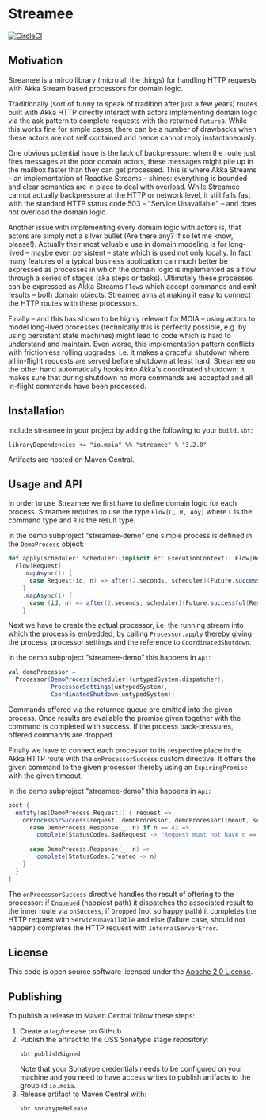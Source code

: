 # Streamee #

[![CircleCI](https://circleci.com/gh/moia-dev/streamee/tree/master.svg?style=svg)](https://circleci.com/gh/moia-dev/streamee/tree/master)

## Motivation

Streamee is a mirco library (micro all the things) for handling HTTP requests with Akka Stream based
processors for domain logic.

Traditionally (sort of funny to speak of tradition after just a few years) routes built with Akka
HTTP directly interact with actors implementing domain logic via the ask pattern to complete
requests with the returned `Future`s. While this works fine for simple cases, there can be a number
of drawbacks when these actors are not self contained and hence cannot reply instantaneously.

One obvious potential issue is the lack of backpressure: when the route just fires messages at the
poor domain actors, these messages might pile up in the mailbox faster than they can get processed.
This is where Akka Streams – an implementation of Reactive Streams – shines: everything is bounded
and clear semantics are in place to deal with overload. While Streamee cannot actually backpressure
at the HTTP or network level, it still fails fast with the standard HTTP status code 503 – "Service
Unavailable" – and does not overload the domain logic.

Another issue with implementing every domain logic with actors is, that actors are simply not a
silver bullet (Are there any? If so let me know, please!). Actually their most valuable use in
domain modeling is for long-lived – maybe even persistent – state which is used not only locally. In
fact many features of a typical business application can much better be expressed as processes in
which the domain logic is implemented as a flow through a series of stages (aka steps or tasks).
Ultimately these processes can be expressed as Akka Streams `Flow`s which accept
commands and emit results – both domain objects. Streamee aims at making it easy to connect the HTTP
routes with these processors.

Finally – and this has shown to be highly relevant for MOIA – using actors to model long-lived
processes (technically this is perfectly possible, e.g. by using persistent state machines) might
lead to code which is hard to understand and maintain. Even worse, this implementation pattern
conflicts with frictionless rolling upgrades, i.e. it makes a graceful shutdown where all in-flight
requests are served before shutdown at least hard. Streamee on the other hand automatically hooks
into Akka's coordinated shutdown: it makes sure that during shutdown no more commands are accepted
and all in-flight commands have been processed.

## Installation

Include streamee in your project by adding the following to your `build.sbt`:

```
libraryDependencies += "io.moia" %% "streamee" % "3.2.0"
```

Artifacts are hosted on Maven Central.

## Usage and API

In order to use Streamee we first have to define domain logic for each process. Streamee requires to
use the type `Flow[C, R, Any]` where `C` is the command type and `R` is the result type.

In the demo subproject "streamee-demo" one simple process is defined in the `DemoProcess` object:

``` scala
def apply(scheduler: Scheduler)(implicit ec: ExecutionContext): Flow[Request, Response, NotUsed] =
  Flow[Request]
    .mapAsync(1) {
      case Request(id, n) => after(2.seconds, scheduler)(Future.successful((id, n * 42)))
    }
    .mapAsync(1) {
      case (id, n) => after(2.seconds, scheduler)(Future.successful(Response(id, n)))
    }
``` 

Next we have to create the actual processor, i.e. the running stream into which the process is
embedded, by calling `Processor.apply` thereby giving the process, processor settings and the
reference to `CoordinatedShutdown`.

In the demo subproject "streamee-demo" this happens in `Api`:

``` scala
val demoProcessor =
  Processor(DemoProcess(scheduler)(untypedSystem.dispatcher),
            ProcessorSettings(untypedSystem),
            CoordinatedShutdown(untypedSystem))
```

Commands offered via the returned queue are emitted into the given process. Once results are
available the promise given together with the command is completed with success. If the
process back-pressures, offered commands are dropped.

Finally we have to connect each processor to its respective place in the Akka HTTP route with the
`onProcessorSuccess` custom directive. It offers the given command to the given processor thereby
using an `ExpiringPromise` with the given timeout.

In the demo subproject "streamee-demo" this happens in `Api`:

``` scala
post {
  entity(as[DemoProcess.Request]) { request =>
    onProcessorSuccess(request, demoProcessor, demoProcessorTimeout, scheduler) {
      case DemoProcess.Response(_, n) if n == 42 =>
        complete(StatusCodes.BadRequest -> "Request must not have n == 1!")

      case DemoProcess.Response(_, n) =>
        complete(StatusCodes.Created -> n)
    }
  }
}
```  

The `onProcessorSuccess` directive handles the result of offering to the processor: if `Enqueued`
(happiest path) it dispatches the associated result to the inner route via `onSuccess`, if `Dropped`
(not so happy path) it completes the HTTP request with `ServiceUnavailable` and else (failure case,
should not happen) completes the HTTP request with `InternalServerError`.

## License

This code is open source software licensed under the [Apache 2.0 License](http://www.apache.org/licenses/LICENSE-2.0.html).

## Publishing

To publish a release to Maven Central follow these steps:

1. Create a tag/release on GitHub
2. Publish the artifact to the OSS Sonatype stage repository:
   ```
   sbt publishSigned
   ```  
   Note that your Sonatype credentials needs to be configured on your machine and you need to have access writes to publish artifacts to the group id `io.moia`.
3. Release artifact to Maven Central with:
   ```
   sbt sonatypeRelease
   ```
